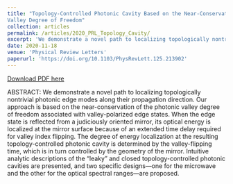 ```yaml
---
title: "Topology-Controlled Photonic Cavity Based on the Near-Conservation of the
Valley Degree of Freedom"
collection: articles
permalink: /articles/2020_PRL_Topology_Cavity/
excerpt: 'We demonstrate a novel path to localizing topologically nontrivial photonic edge modes along their propagation direction.'
date: 2020-11-18
venue: 'Physical Review Letters'
paperurl: 'https://doi.org/10.1103/PhysRevLett.125.213902'
---
```


[Download PDF here](http://fengyuliu.com/files/2020_PRL_Topology_Cavity.pdf)

ABSTRACT: 
We demonstrate a novel path to localizing topologically nontrivial photonic edge modes along their propagation direction. Our approach is based on the near-conservation of the photonic valley degree of freedom associated with valley-polarized edge states. When the edge state is reflected from a judiciously oriented mirror, its optical energy is localized at the mirror surface because of an extended time delay required for valley index flipping. The degree of energy localization at the resulting topology-controlled photonic cavity is determined by the valley-flipping time, which is in turn controlled by the geometry of the mirror. Intuitive analytic descriptions of the “leaky” and closed topology-controlled photonic cavities are presented, and two specific designs—one for the microwave and the other for the optical spectral ranges—are proposed.
